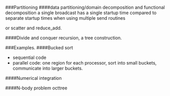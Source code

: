 ###Partitioning
####data partitioning/domain decomposition and functional decomposition
a single broadcast has a single startup time compared to separate startup times when using multiple send routines

or scatter and reduce_add.

####Divide and conquer
recursion, a tree construction.

###Examples.
####Bucked sort
* sequential code
* parallel code: one region for each processor, sort into small buckets, communicate into larger buckets.

####Numerical integration

####N-body problem
octtree